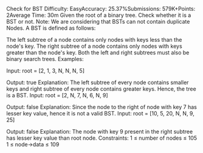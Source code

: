 Check for BST
Difficulty: EasyAccuracy: 25.37%Submissions: 579K+Points: 2Average Time: 30m
Given the root of a binary tree. Check whether it is a BST or not.
Note: We are considering that BSTs can not contain duplicate Nodes.
A BST is defined as follows:

The left subtree of a node contains only nodes with keys less than the node's key.
The right subtree of a node contains only nodes with keys greater than the node's key.
Both the left and right subtrees must also be binary search trees.
Examples:

Input: root = [2, 1, 3, N, N, N, 5]


Output: true 
Explanation: The left subtree of every node contains smaller keys and right subtree of every node contains greater keys. Hence, the tree is a BST.
Input: root = [2, N, 7, N, 6, N, 9] 



Output: false 
Explanation: Since the node to the right of node with key 7 has lesser key value, hence it is not a valid BST.
Input: root = [10, 5, 20, N, N, 9, 25]


Output: false
Explanation: The node with key 9 present in the right subtree has lesser key value than root node.
Constraints:
1 ≤ number of nodes ≤ 105
1 ≤ node->data ≤ 109

